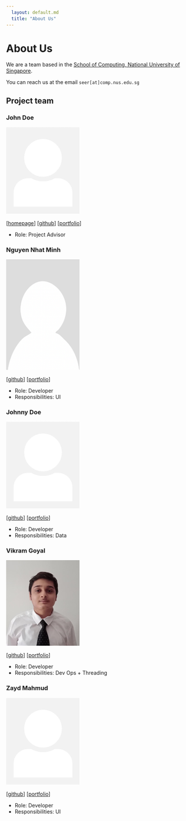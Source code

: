```yaml
---
  layout: default.md
  title: "About Us"
---
```


# About Us

We are a team based in the [School of Computing, National University of Singapore](http://www.comp.nus.edu.sg).

You can reach us at the email `seer[at]comp.nus.edu.sg`

## Project team

### John Doe

<img src="images/johndoe.png" width="200px">

[[homepage](http://www.comp.nus.edu.sg/~damithch)]
[[github](https://github.com/johndoe)]
[[portfolio](team/zaydmahmud)]

* Role: Project Advisor

### Nguyen Nhat Minh

<img src="images/minhkiwi14.png" width="200px">

[[github](https://github.com/minhkiwi14)]
[[portfolio](team/minh.md)]

* Role: Developer
* Responsibilities: UI

### Johnny Doe

<img src="images/johndoe.png" width="200px">

[[github](http://github.com/johndoe)] [[portfolio](team/zaydmahmud)]

* Role: Developer
* Responsibilities: Data

### Vikram Goyal

<img src="images/vikramgoyal23.png" width="200px">

[[github](https://github.com/VikramGoyal23)]
[[portfolio](team/vikramgoyal.md)]

* Role: Developer
* Responsibilities: Dev Ops + Threading

### Zayd Mahmud

<img src="images/johndoe.png" width="200px">

[[github](https://github.com/ZaydM18)]
[[portfolio](team/zaydmahmud.md)]

* Role: Developer
* Responsibilities: UI
